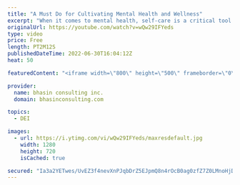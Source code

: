 ```yaml
---
title: "A Must Do for Cultivating Mental Health and Wellness"
excerpt: "When it comes to mental health, self-care is a critical tool in your wellness toolkit! Whether you’re having a good day, a so-so day or a bad day, proactively creating a self-care plan is a must do for managing your mental health.  Not sure not how to make this happen? In this video, bci’s Mental Health"
originalUrl: https://youtube.com/watch?v=wQw29IFYeds
type: video
price: Free
length: PT2M12S
publishedDateTime: 2022-06-30T16:04:12Z
heat: 50

featuredContent: "<iframe width=\"800\" height=\"500\" frameborder=\"0\" src=\"https://www.youtube.com/embed/wQw29IFYeds\" allow=\"accelerometer; autoplay; encrypted-media; gyroscope; picture-in-picture\" allowfullscreen></iframe>"

provider:
  name: bhasin consulting inc.
  domain: bhasinconsulting.com

topics:
  - DEI

images:
  - url: https://i.ytimg.com/vi/wQw29IFYeds/maxresdefault.jpg
    width: 1280
    height: 720
    isCached: true

secured: "Ia3a2YETwes/UvEZ3f4nevXnPJqbDrZ5EJpmQ8n4rOcB0ag0zfZ7Z0LMnoHjDQ/otM9aHdUqwbr9YKyy2GHW21WxlGsozaNQPXoQ9nbNdCQ2Am11zMS2Ikqn2lAZyU8WIiFBMn/6bQaR0wrjWpOngmY4rDAmnpQ60tzoc7SZOsTXczvLWKe1IS7bOTAevgTGAP+XEmMwSinOjOiAtU/uv9pMq5gryheQ3g6Wrw8YnU80YLXJVd4fELjXrS8qx4IpxSZEqvwuZkd2eKqAcn3BmAPMeGrYNgEqN8/86LCD8BN4bFxYPQ9SyLXXByk54Bqa4rimHD5Bovc86DT4V5glh8hJRyIz78Uf2Bg0pERoduZOSpX3holWYhfyj1geBcdw3aLxbF+Fc05H9OgH/OVBIg==;VObW/cRM8SFEw7HcYQP0dg=="
---
```


